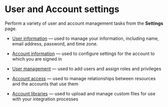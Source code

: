# User and Account settings 

<head>
  <meta name="guidename" content="Platform"/>
  <meta name="context" content="GUID-681e3c6b-cef0-4ff1-8293-dd385299bb44"/>
</head>


Perform a variety of user and account management tasks from the **Settings** page.

-   [User information](r-atm-User_information_management_6cb11e71-95a5-4257-aaff-66da5a1517ff.md) — used to manage your information, including name, email address, password, and time zone.

-   [Account information](r-atm-Account_information_management_ae14e3ab-37ae-4162-ad6c-9810a81329a4.md) — used to configure settings for the account to which you are signed in
-   [User management](r-atm-User_management_baf961e2-b480-4fca-a3f5-8262aed6c031.md) — used to add users and assign roles and privileges

-   [Account access](c-atm-Account_group_management_3997faa4-569c-4092-83ff-b0ff9a3ce161.md) — used to manage relationships between resources and the accounts that use them

-   [Account libraries](r-atm-Account_Library_Management_edc37905-b4fe-4cae-8001-b62221adb872.md) — used to upload and manage custom files for use with your integration processes